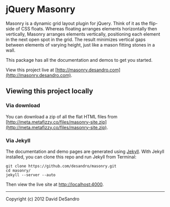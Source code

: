 jQuery Masonry
==============

Masonry is a dynamic grid layout plugin for jQuery. Think of it as the flip-side of CSS floats. Whereas floating arranges elements horizontally then vertically, Masonry arranges elements vertically, positioning each element in the next open spot in the grid. The result minimizes vertical gaps between elements of varying height, just like a mason fitting stones in a wall.

This package has all the documentation and demos to get you started.

View this project live at [http://masonry.desandro.com](http://masonry.desandro.com).

Viewing this project locally
----------------------------

### Via download

You can download a zip of all the flat HTML files from [http://meta.metafizzy.co/files/masonry-site.zip](http://meta.metafizzy.co/files/masonry-site.zip).

### Via Jekyll

The documentation and demo pages are generated using [Jekyll](http://github.com/mojombo/jekyll/wiki). With Jekyll installed, you can clone this repo and run Jekyll from Terminal:

    git clone https://github.com/desandro/masonry.git
    cd masonry/
    jekyll --server --auto

Then view the live site at [http://localhost:4000](http://localhost:4000).

* * *

Copyright (c) 2012 David DeSandro